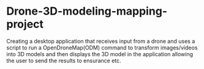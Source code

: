 # Drone-3D-modeling-mapping-project
Creating a desktop application that receives input from a drone and uses a script to run a OpenDroneMap(ODM) command to transform images/videos into 3D models and then displays the 3D model in the application allowing the user to send the results to ensurance etc.
